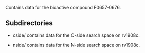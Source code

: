 Contains data for the bioactive compound F0657-0676.

## Subdirectories

- cside/ contains data for the C-side search space on rv1908c.

- nside/ contains data for the N-side search space on rv1908c.

